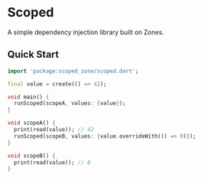 # Scoped

A simple dependency injection library built on Zones.

## Quick Start

```dart
import 'package:scoped_zone/scoped.dart';

final value = create(() => 42);

void main() {
  runScoped(scopeA, values: {value});
}

void scopeA() {
  print(read(value)); // 42
  runScoped(scopeB, values: {value.overrideWith(() => 0)});
}

void scopeB() {
  print(read(value)); // 0
}
```
